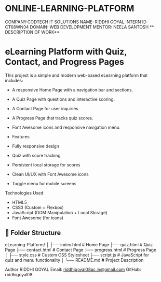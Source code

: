 # ONLINE-LEARNING-PLATFORM

COMPANY:CODTECH IT SOLUTIONS
NAME: RIDDHI GOYAL
INTERN ID: CT08WN04
DOMAIN: WEB DEVELOPMENT
MENTOR: NEELA SANTOSH
** DESCRIPTION OF WORK**

# eLearning Platform with Quiz, Contact, and Progress Pages

This project is a simple and modern web-based eLearning platform that includes:
- A responsive Home Page with a navigation bar and sections.
- A Quiz Page with questions and interactive scoring.
- A Contact Page for user inquiries.
- A Progress Page that tracks quiz scores.
- Font Awesome icons and responsive navigation menu.


- Features

- Fully responsive design
- Quiz with score tracking
- Persistent local storage for scores
- Clean UI/UX with Font Awesome icons
- Toggle menu for mobile screens

 Technologies Used

- HTML5
- CSS3 (Custom + Flexbox)
- JavaScript (DOM Manipulation + Local Storage)
- Font Awesome (for icons)

## 📁 Folder Structure
eLearning-Platform/
│
├── index.html # Home Page
├── quiz.html # Quiz Page
├── contact.html # Contact Page
├── progress.html # Progress Page
│
├── style.css # Custom CSS Stylesheet
├── script.js # JavaScript for quiz and menu functionality
│
└── README.md # Project Description

 Author
RIDDHI GOYAL
Email: riddhigoyal08ac.in@gmail.com
GitHub: riddhigoyal08

